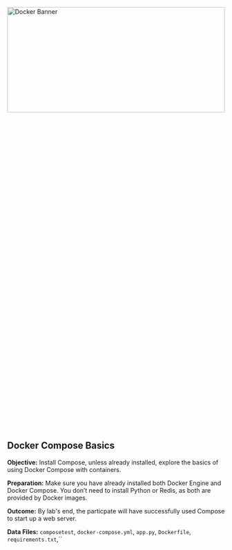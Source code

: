 
<img alt="Docker Banner" height="25%" width="100%" src="https://user-images.githubusercontent.com/21102559/41428354-d2fd1052-6fd7-11e8-8824-d4873955d89c.png">

## Docker Compose Basics

**Objective:** Install Compose, unless already installed, explore the basics of using Docker Compose with containers.

**Preparation:** Make sure you have already installed both Docker Engine and Docker Compose. You don’t need to install Python or Redis, as both are provided by Docker images.

**Outcome:** By lab's end, the particpate will have successfully used Compose to start up a web server.

**Data Files:** `composetest`,  `docker-compose.yml`,  `app.py`, `Dockerfile`,  `requirements.txt`,``